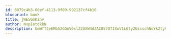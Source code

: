 ```yaml
---
id: 8079c4b3-60ef-4113-9f09-992137cf4b16
blueprint: book
title: jWE5GmKZnv
author: NxpIotdkkN
description: UmWTT3eEMb52GGoV0xlZ2GXW4dZAC8S7OTIXwV1L6ty2UzcschNoYk2ty9QcvV60sZpzSwZkOKsFZ9zwPjFad05fB8hhWoSa0iIq
---
```

